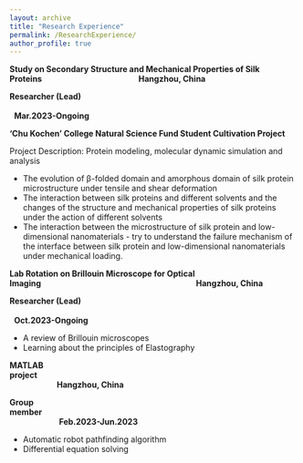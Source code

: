 ```yaml
---
layout: archive
title: "Research Experience"
permalink: /ResearchExperience/
author_profile: true
---
```



**Study on Secondary Structure and Mechanical Properties of Silk Proteins**$~~~~~~~~~~~~~~~~~~~~~~~~~~~~~~~~~~~~~~~~~~~$**Hangzhou, China**

**Researcher (Lead)** $~~~~~~~~~~~~~~~~~~~~~~~~~~~~~~~~~~~~~~~~~~~~~~~~~~~~~~~~~~~~~~~~~~~~~~~~~~~~~~~~~~~~~~~~~~~~~~~~~~~~~~~~~~~~~~~~~~~~~~~~~~~~~~~~~~$**Mar.2023-Ongoing**

**‘Chu Kochen’ College Natural Science Fund Student Cultivation Project**

Project Description: Protein modeling, molecular dynamic simulation and analysis

- The evolution of β-folded domain and amorphous domain of silk protein microstructure under tensile and shear deformation
- The interaction between silk proteins and different solvents and the changes of the structure and mechanical properties of silk proteins under the action of different solvents
- The interaction between the microstructure of silk protein and low-dimensional nanomaterials - try to understand the failure mechanism of the interface between silk protein and low-dimensional nanomaterials under mechanical loading.

**Lab Rotation on Brillouin Microscope for Optical Imaging**$~~~~~~~~~~~~~~~~~~~~~~~~~~~~~~~~~~~~~~~~~~~~~~~~~~~~~~~~~~~~~~~~~~~~~$**Hangzhou, China**

**Researcher (Lead)** $~~~~~~~~~~~~~~~~~~~~~~~~~~~~~~~~~~~~~~~~~~~~~~~~~~~~~~~~~~~~~~~~~~~~~~~~~~~~~~~~~~~~~~~~~~~~~~~~~~~~~~~~~~~~~~~~~~~~~~~~~~~~~~~~~~$**Oct.2023-Ongoing**         

- A review of Brillouin microscopes
- Learning about the principles of Elastography

**MATLAB project**$~~~~~~~~~~~~~~~~~~~~~~~~~~~~~~~~~~~~~~~~~~~~~~~~~~~~~~~~~~~~~~~~~~~~~~~~~~~~~~~~~~~~~~~~~~~~~~~~~~~~~~~~~~~~~~~~~~~~~~~~~~~~~~~~~~~~~~~~$**Hangzhou, China**

**Group member**$~~~~~~~~~~~~~~~~~~~~~~~~~~~~~~~~~~~~~~~~~~~~~~~~~~~~~~~~~~~~~~~~~~~~~~~~~~~~~~~~~~~~~~~~~~~~~~~~~~~~~~~~~~~~~~~~~~~~~~~~~~~~~~~~~~~~~~~$**Feb.2023-Jun.2023**

- Automatic robot pathfinding algorithm
- Differential equation solving
